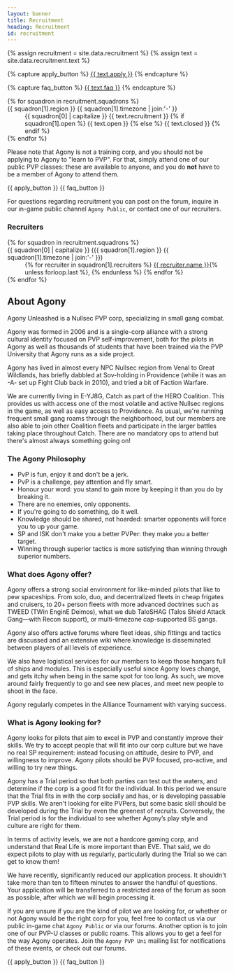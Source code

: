 ```yaml
---
layout: banner
title: Recruitment
heading: Recruitment
id: recruitment
---
```


{% assign recruitment = site.data.recruitment %}
{% assign text = site.data.recruitment.text %}

{% capture apply_button %}
  <a href="{{ site.data.internal_links.wiki.url }}/{{ site.data.internal_links.wiki.paths.page }}{{ recruitment.faq_page }}"
    class="apply icon {{ recruitment.icons.apply }}">{{ text.apply }}</a>
{% endcapture %}

{% capture faq_button %}
  <a href="{{ site.data.internal_links.wiki.url }}/{{ site.data.internal_links.wiki.paths.page }}{{ recruitment.faq_page }}"
     class="faq icon {{ recruitment.icons.faq }}">{{ text.faq }}</a>
{% endcapture %}

<dl class="squadrons">
{% for squadron in recruitment.squadrons %}
  <dt class="icon {{ recruitment.icons.recruitment }}">
    {{ squadron[1].region }} {{ squadron[1].timezone | join:'-' }}
  </dt>
  <dd class="squadron-{{ squadron[1].open }} status icon
    {% if squadron[1].open %}{{ recruitment.icons.open }}{% else %}{{ recruitment.icons.closed }}{% endif %}">
    {{ squadron[0] | capitalize }}
    {{ text.recruitment }}
  {% if squadron[1].open %}
    {{ text.open }}
  {% else %}
    {{ text.closed }}
  {% endif %}
  </dd>
{% endfor %}
</dl>

Please note that Agony is not a training corp,
and you should not be applying to Agony to "learn to PVP".
For that, simply attend one of our public PVP classes:
these are available to anyone, and you do **not** have
to be a member of Agony to attend them.

<div>
  {{ apply_button }}
  {{ faq_button }}
</div>

For questions regarding recruitment you can post on the forum,
inquire in our in-game public channel `Agony Public`,
or contact one of our recruiters.

### Recruiters

<dl class="recruiters">
{% for squadron in recruitment.squadrons %}
  <dt>{{ squadron[0] | capitalize }} ({{ squadron[1].region }} {{ squadron[1].timezone | join:'-' }})</dt>
  <dd>
    {% for recruiter in squadron[1].recruiters %}
      <a href="{{ site.data.internal_links.forums.url }}/{{ site.data.internal_links.forums.paths.user }}{{ recruiter.user }}">
        {{ recruiter.name }}</a>{% unless forloop.last %}, {% endunless %}
    {% endfor %}
  </dd>
{% endfor %}
</dl>

## About Agony

Agony Unleashed is a Nullsec PVP corp, specializing in small gang combat.

Agony was formed in 2006 and is a single-corp alliance with a strong cultural identity
focused on PVP self-improvement, both for the pilots in Agony as well as thousands of students
that have been trained via the PVP University that Agony runs as a side project.

Agony has lived in almost every NPC Nullsec region from Venal to Great Wildlands,
has briefly dabbled at Sov-holding in Providence (while it was an -A- set up Fight Club back in 2010),
and tried a bit of Faction Warfare.

We are currently living in E-YJ8G, Catch as part of the HERO Coalition.
This provides us with access one of the most volatile and active Nullsec regions in the game,
as well as easy access to Providence.
As usual, we're running frequent small gang roams through the neighborhood,
but our members are also able to join other Coalition fleets and participate
in the larger battles taking place throughout Catch.
There are no mandatory ops to attend but there's almost always something going on!

### The Agony Philosophy

- PvP is fun, enjoy it and don't be a jerk.
- PvP is a challenge, pay attention and fly smart.
- Honour your word: you stand to gain more by keeping it than you do by breaking it.
- There are no enemies, only opponents.
- If you're going to do something, do it well.
- Knowledge should be shared, not hoarded:
  smarter opponents will force you to up your game.
- SP and ISK don't make you a better PVPer: they make you a better target.
- Winning through superior tactics is more satisfying
  than winning through superior numbers.

### What does Agony offer?

Agony offers a strong social environment for like-minded pilots that like to pew spaceships.
From solo, duo, and decentralized fleets in cheap frigates and cruisers,
to 20+ person fleets with more advanced doctrines such as TWEED (TWin EnginE Deimos),
what we dub TaloSHAG (Talos Shield Attack Gang—with Recon support),
or multi-timezone cap-supported BS gangs.

Agony also offers active forums where fleet ideas,
ship fittings and tactics are discussed and an extensive wiki
where knowledge is disseminated between players of all levels of experience.

We also have logistical services for our members to keep those hangars full of ships and modules.
This is especially useful since Agony loves change,
and gets itchy when being in the same spot for too long.
As such, we move around fairly frequently to go and see new places,
and meet new people to shoot in the face.

Agony regularly competes in the Alliance Tournament with varying success.

### What is Agony looking for?

Agony looks for pilots that aim to excel in PVP and constantly improve their skills.
We try to accept people that will fit into our corp culture but we have no real SP requirement:
instead focusing on attitude, desire to PVP, and willingness to improve.
Agony pilots should be PVP focused, pro-active, and willing to try new things.

Agony has a Trial period so that both parties can test out the waters,
and determine if the corp is a good fit for the individual.
In this period we ensure that the Trial fits in with the corp socially and has,
or is developing passable PVP skills.
We aren't looking for elite PVPers, but some basic skill should be developed during the Trial
by even the greenest of recruits.
Conversely, the Trial period is for the individual to see whether Agony’s play style
and culture are right for them.

In terms of activity levels, we are not a hardcore gaming corp,
and understand that Real Life is more important than EVE.
That said, we do expect pilots to play with us regularly,
particularly during the Trial so we can get to know them!

We have recently, significantly reduced our application process.
It shouldn't take more than ten to fifteen minutes to answer the handful of questions.
Your application will be transferred to a restricted area of the forum as soon as possible,
after which we will begin processing it.

If you are unsure if you are the kind of pilot we are looking for,
or whether or not Agony would be the right corp for you,
feel free to contact us via our public in-game chat `Agony Public` or via our forums.
Another option is to join one of our PVP-U classes or public roams.
This allows you to get a feel for the way Agony operates.
Join the `Agony PVP Uni` mailing list for notifications of these events,
or check out our forums.

<div>
  {{ apply_button }}
  {{ faq_button }}
</div>
